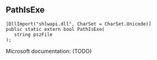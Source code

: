 ## PathIsExe

```
[DllImport("shlwapi.dll", CharSet = CharSet.Unicode)]
public static extern bool PathIsExe(
   string pszFile
);
```

Microsoft documentation: (TODO)
